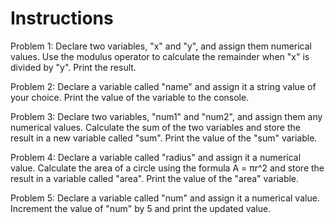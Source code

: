 # Instructions
Problem 1:
Declare two variables, "x" and "y", and assign them numerical values. Use the modulus operator to calculate the remainder when "x" is divided by "y". Print the result.

Problem 2:
Declare a variable called "name" and assign it a string value of your choice. Print the value of the variable to the console.

Problem 3:
Declare two variables, "num1" and "num2", and assign them any numerical values. Calculate the sum of the two variables and store the result in a new variable called "sum". Print the value of the "sum" variable.

Problem 4:
Declare a variable called "radius" and assign it a numerical value. Calculate the area of a circle using the formula A = πr^2 and store the result in a variable called "area". Print the value of the "area" variable.

Problem 5:
Declare a variable called "num" and assign it a numerical value. Increment the value of "num" by 5 and print the updated value.
